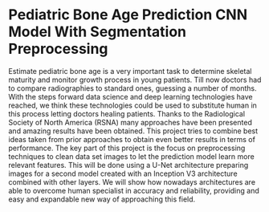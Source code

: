 # Pediatric Bone Age Prediction CNN Model With Segmentation Preprocessing

Estimate pediatric bone age is a very important task to determine skeletal maturity and monitor growth process in young patients. Till now doctors had to compare radiographies to standard ones, guessing a number of months. With the steps forward data science and deep learning technologies have reached, we think these technologies could be used to substitute human in this process letting doctors healing patients. Thanks to the Radiological Society of North America (RSNA) many approaches have been presented and amazing results have been obtained. This project tries to combine best ideas taken from prior approaches to obtain even better results in terms of performance. The key part of this project is the focus on preprocessing techniques to clean data set images to let the prediction model learn more relevant features. This will be done using a U-Net architecture preparing images for a second model created with an Inception V3 architecture combined with other layers. We will show how nowadays architectures are able to overcome human specialist in accuracy and reliability, providing and easy and expandable new way of approaching this field.
